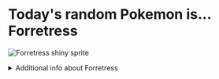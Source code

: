 # Today's random Pokemon is... Forretress

![Forretress shiny sprite](https://raw.githubusercontent.com/PokeAPI/sprites/master/sprites/pokemon/shiny/205.png)

<details>
<summary>Additional info about Forretress</summary>

| srpite type | image |
|------|------|
| back_default | ![Forretress back_default sprite](https://raw.githubusercontent.com/PokeAPI/sprites/master/sprites/pokemon/back/205.png) |
| back_shiny | ![Forretress back_shiny sprite](https://raw.githubusercontent.com/PokeAPI/sprites/master/sprites/pokemon/back/shiny/205.png) |
| front_default | ![Forretress front_default sprite](https://raw.githubusercontent.com/PokeAPI/sprites/master/sprites/pokemon/205.png) | </details>